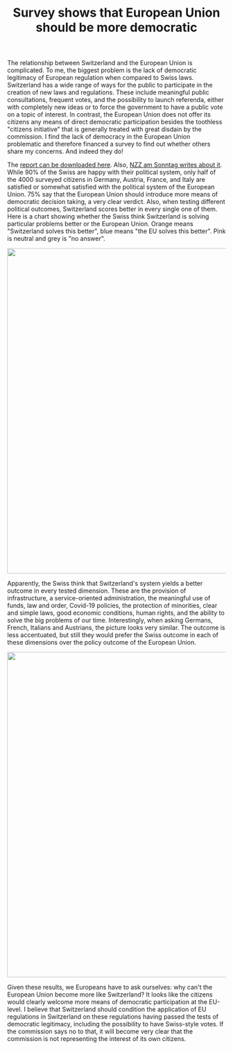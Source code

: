 ﻿---
layout: post
title: Survey shows that European Union should be more democratic
description: Meisser Economics financed a survey about how the Swiss and their neighbors preceive democracy in Switzerland and the European Union.
---
<p>
The relationship between Switzerland and the European Union is complicated. To me, the biggest problem is the lack of democratic legitimacy of European regulation when compared to Swiss laws. Switzerland has a wide range of ways for the public to participate in the creation of new laws and regulations. These include meaningful public consultations, frequent votes, and the possibility to launch referenda, either with completely new ideas or to force the government to have a public vote on a topic of interest. In contrast, the European Union does not offer its citizens any means of direct democratic participation besides the toothless "citizens initiative" that is generally treated with great disdain by the commission. I find the lack of democracy in the European Union problematic and therefore financed a survey to find out whether others share my concerns. And indeed they do!
</p>

<p>
The <a href="https://github.com/meisserecon/www/raw/gh-pages/2021-11-14%20EU%20Umfrage.pdf">report can be downloaded here</a>. Also, <a href="https://github.com/meisserecon/www/raw/gh-pages/2021-11-14%20EU%20Umfrage%20NZZAS.pdf">NZZ am Sonntag writes about it</a>. While 90% of the Swiss are happy with their political system, only half of the 4000 surveyed citizens in Germany, Austria, France, and Italy are satisfied or somewhat satisfied with the political system of the European Union. 75% say that the European Union should introduce more means of democratic decision taking, a very clear verdict. Also, when testing different political outcomes, Switzerland scores better in every single one of them. Here is a chart showing whether the Swiss think Switzerland is solving particular problems better or the European Union. Orange means "Switzerland solves this better", blue means "the EU solves this better". Pink is neutral and grey is "no answer".
</p>

<img src="../../../assets/images/swiss-eu-1.png" width="750">

<p>
Apparently, the Swiss think that Switzerland's system yields a better outcome in every tested dimension. These are the provision of infrastructure, a service-oriented administration, the meaningful use of funds, law and order, Covid-19 policies, the protection of minorities, clear and simple laws, good economic conditions, human rights, and the ability to solve the big problems of our time. Interestingly, when asking Germans, French, Italians and Austrians, the picture looks very similar. The outcome is less accentuated, but still they would prefer the Swiss outcome in each of these dimensions over the policy outcome of the European Union.
</p>

<img src="../../../assets/images/swiss-eu-2.png" width="750">

<p>
Given these results, we Europeans have to ask ourselves: why can't the European Union become more like Switzerland? It looks like the citizens would clearly welcome more means of democratic participation at the EU-level. I believe that Switzerland should condition the application of EU regulations in Switzerland on these regulations having passed the tests of democratic legitimacy, including the possibility to have Swiss-style votes. If the commission says no to that, it will become very clear that the commission is not representing the interest of its own citizens.
</p>
